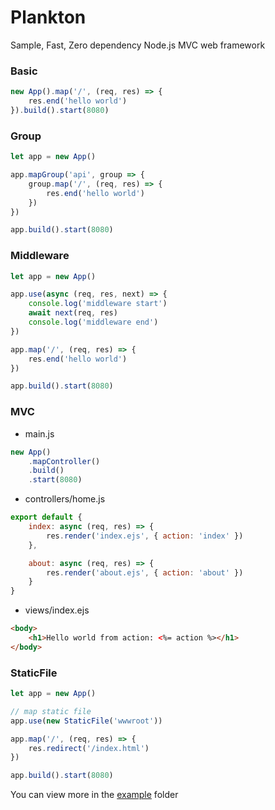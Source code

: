 # Plankton

Sample, Fast, Zero dependency Node.js MVC web framework

### Basic

```javascript
new App().map('/', (req, res) => {
    res.end('hello world')
}).build().start(8080)
```

### Group

```javascript
let app = new App()

app.mapGroup('api', group => {
    group.map('/', (req, res) => {
        res.end('hello world')
    })
})

app.build().start(8080)
```

### Middleware

```javascript
let app = new App()

app.use(async (req, res, next) => {
    console.log('middleware start')
    await next(req, res)
    console.log('middleware end')
})

app.map('/', (req, res) => {
    res.end('hello world')
})

app.build().start(8080)
```

### MVC

- main.js
```javascript
new App()
    .mapController()
    .build()
    .start(8080)
```

- controllers/home.js
```javascript
export default {
    index: async (req, res) => {
        res.render('index.ejs', { action: 'index' })
    },

    about: async (req, res) => {
        res.render('about.ejs', { action: 'about' })
    }
}
```

- views/index.ejs
```html
<body>
    <h1>Hello world from action: <%= action %></h1>
</body>
```

### StaticFile

```javascript
let app = new App()

// map static file
app.use(new StaticFile('wwwroot'))

app.map('/', (req, res) => {
    res.redirect('/index.html')
})

app.build().start(8080)
```

You can view more in the [example](https://github.com/lixinyang123/Plankton/tree/main/example) folder
